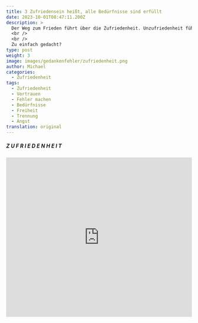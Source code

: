 ```yaml
---
title: 3 Zufriedensein heißt, alle Bedürfnisse sind erfüllt
date: 2023-10-01T08:47:11.200Z
description: >
  Der Weg zum Frieden führt über die Zufriedenheit. Unzufriedenheit führt zu Krieg, egal ob in einer Beziehung, in der Schule, zwischen Ländern oder im Streiten.
  <br />
  <br />
  Zu einfach gedacht?
type: post
weight: 3
image: images/gedankenfehler/zufriedenheit.png
author: Michael
categories:
  - Zufriedenheit
tags:
  - Zufriedenheit
  - Vertrauen
  - Fehler machen
  - Bedürfnisse
  - Freiheit
  - Trennung
  - Angst  
translation: original
---
```


##### Z U F R I E D E N H E I T

<iframe width="100%" height="432" src="https://miro.com/app/live-embed/uXjVMwDwRrg=/?moveToViewport=-7535,-1756,9034,3270&embedId=62842060212" frameborder="0" scrolling="no" allow="fullscreen; clipboard-read; clipboard-write" allowfullscreen></iframe>
